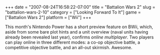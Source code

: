 +++
date = "2007-08-24T16:58:22-07:00"
title = "Battalion Wars 2"
slug = "battalion-wars-2-10"
category = ["Looking Forward To It"]
game = ["Battalion Wars 2"]
platform = ["Wii"]
+++

This month's Nintendo Power has a short preview feature on BWii, which, aside from some bare plot hints and a unit overview (naval units having already been revealed last year), confirms <i>online multiplayer</i>.  Two players can play online in three different modes: a co-op objective battle, a competitive objective battle, and an all-out skirmish.  Awesome.
